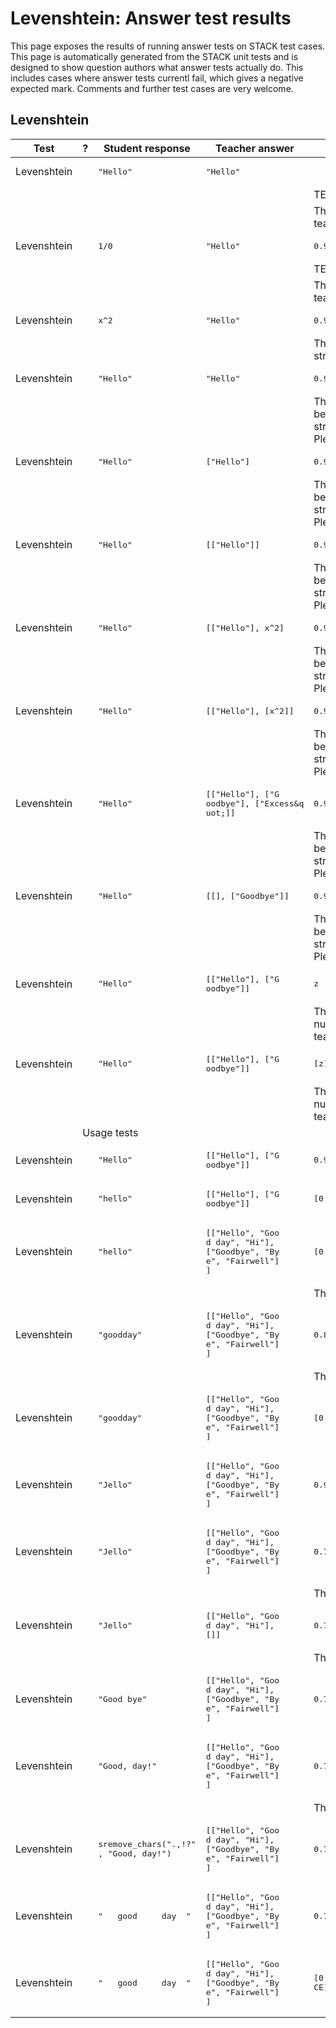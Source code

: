 # Levenshtein: Answer test results

This page exposes the results of running answer tests on STACK test cases.  This page is automatically generated from the STACK unit tests and is designed to show question authors what answer tests actually do.  This includes cases where answer tests currentl fail, which gives a negative expected mark.  Comments and further test cases are very welcome.



<h2>Levenshtein</h2><div class="no-overflow"><table class="flexible table table-striped table-hover generaltable generalbox stacktestsuite"><thead><tr><th class="header c0" scope="col">Test<div class="commands"></div></th><th class="header c1" scope="col">?<div class="commands"></div></th><th class="header c2" scope="col">Student response<div class="commands"></div></th><th class="header c3" scope="col">Teacher answer<div class="commands"></div></th><th class="header c4" scope="col">Opt<div class="commands"></div></th><th class="header c5" scope="col">Mark<div class="commands"></div></th><th class="header c6" scope="col">Answer note<div class="commands"></div></th>
</tr></thead><tbody>
<tr class="pass">
  <td class="cell c0">Levenshtein</td>
  <td class="cell c1"><span style="color:green;"><i class="fa fa-check"></i></span></td>
  <td class="cell c2"><pre>&quot;Hello&quot;</pre></td>
  <td class="cell c3"><pre>&quot;Hello&quot;</pre></td>
  <td class="cell c4"></td>
  <td class="cell c5">0</td>
  <td class="cell c6">STACKERROR_OPTION.</td>
</tr>
<tr class="pass">
  <td class="cell c0"><td colspan="2"></td></td>
  <td class="cell c1"><td colspan="4">TEST_FAILED</td></td>
</tr>
<tr class="pass">
  <td class="cell c0"><td colspan="2"></td></td>
  <td class="cell c1"><td colspan="4">The answer test failed to execute correctly: please alert your teacher. Missing option when executing the test. </td></td>
</tr>
<tr class="expectedfail">
  <td class="cell c0">Levenshtein</td>
  <td class="cell c1"><span style="color:orange;"><i class="fa fa-adjust"></i></span></td>
  <td class="cell c2"><pre>1/0</pre></td>
  <td class="cell c3"><pre>&quot;Hello&quot;</pre></td>
  <td class="cell c4"><pre>0.9</pre></td>
  <td class="cell c5">-1</td>
  <td class="cell c6">ATLevenshtein_STACKERROR_SAns.</td>
</tr>
<tr class="expectedfail">
  <td class="cell c0"><td colspan="2"></td></td>
  <td class="cell c1"><td colspan="4">TEST_FAILED</td></td>
</tr>
<tr class="expectedfail">
  <td class="cell c0"><td colspan="2"></td></td>
  <td class="cell c1"><td colspan="4">The answer test failed to execute correctly: please alert your teacher. Division by zero.</td></td>
</tr>
<tr class="pass">
  <td class="cell c0">Levenshtein</td>
  <td class="cell c1"><span style="color:green;"><i class="fa fa-check"></i></span></td>
  <td class="cell c2"><pre>x^2</pre></td>
  <td class="cell c3"><pre>&quot;Hello&quot;</pre></td>
  <td class="cell c4"><pre>0.9</pre></td>
  <td class="cell c5">0</td>
  <td class="cell c6">ATLevenshtein_SA_not_string.</td>
</tr>
<tr class="pass">
  <td class="cell c0"><td colspan="2"></td></td>
  <td class="cell c1"><td colspan="4">The first argument to the Levenshtein answer test must be a string. The test failed. Please contact your teacher.</td></td>
</tr>
<tr class="pass">
  <td class="cell c0">Levenshtein</td>
  <td class="cell c1"><span style="color:green;"><i class="fa fa-check"></i></span></td>
  <td class="cell c2"><pre>&quot;Hello&quot;</pre></td>
  <td class="cell c3"><pre>&quot;Hello&quot;</pre></td>
  <td class="cell c4"><pre>0.9</pre></td>
  <td class="cell c5">0</td>
  <td class="cell c6">ATLevenshtein_SB_malformed.</td>
</tr>
<tr class="pass">
  <td class="cell c0"><td colspan="2"></td></td>
  <td class="cell c1"><td colspan="4">The second argument to the Levenshtein answer test must be in the form [allow, deny] where each item is a list of strings. This argument is malformed and so the test failed. Please contact your teacher.</td></td>
</tr>
<tr class="pass">
  <td class="cell c0">Levenshtein</td>
  <td class="cell c1"><span style="color:green;"><i class="fa fa-check"></i></span></td>
  <td class="cell c2"><pre>&quot;Hello&quot;</pre></td>
  <td class="cell c3"><pre>[&quot;Hello&quot;]</pre></td>
  <td class="cell c4"><pre>0.9</pre></td>
  <td class="cell c5">0</td>
  <td class="cell c6">ATLevenshtein_SB_malformed.</td>
</tr>
<tr class="pass">
  <td class="cell c0"><td colspan="2"></td></td>
  <td class="cell c1"><td colspan="4">The second argument to the Levenshtein answer test must be in the form [allow, deny] where each item is a list of strings. This argument is malformed and so the test failed. Please contact your teacher.</td></td>
</tr>
<tr class="pass">
  <td class="cell c0">Levenshtein</td>
  <td class="cell c1"><span style="color:green;"><i class="fa fa-check"></i></span></td>
  <td class="cell c2"><pre>&quot;Hello&quot;</pre></td>
  <td class="cell c3"><pre>[[&quot;Hello&quot;]]</pre></td>
  <td class="cell c4"><pre>0.9</pre></td>
  <td class="cell c5">0</td>
  <td class="cell c6">ATLevenshtein_SB_malformed.</td>
</tr>
<tr class="pass">
  <td class="cell c0"><td colspan="2"></td></td>
  <td class="cell c1"><td colspan="4">The second argument to the Levenshtein answer test must be in the form [allow, deny] where each item is a list of strings. This argument is malformed and so the test failed. Please contact your teacher.</td></td>
</tr>
<tr class="pass">
  <td class="cell c0">Levenshtein</td>
  <td class="cell c1"><span style="color:green;"><i class="fa fa-check"></i></span></td>
  <td class="cell c2"><pre>&quot;Hello&quot;</pre></td>
  <td class="cell c3"><pre>[[&quot;Hello&quot;], x^2]</pre></td>
  <td class="cell c4"><pre>0.9</pre></td>
  <td class="cell c5">0</td>
  <td class="cell c6">ATLevenshtein_SB_malformed.</td>
</tr>
<tr class="pass">
  <td class="cell c0"><td colspan="2"></td></td>
  <td class="cell c1"><td colspan="4">The second argument to the Levenshtein answer test must be in the form [allow, deny] where each item is a list of strings. This argument is malformed and so the test failed. Please contact your teacher.</td></td>
</tr>
<tr class="pass">
  <td class="cell c0">Levenshtein</td>
  <td class="cell c1"><span style="color:green;"><i class="fa fa-check"></i></span></td>
  <td class="cell c2"><pre>&quot;Hello&quot;</pre></td>
  <td class="cell c3"><pre>[[&quot;Hello&quot;], [x^2]]</pre></td>
  <td class="cell c4"><pre>0.9</pre></td>
  <td class="cell c5">0</td>
  <td class="cell c6">ATLevenshtein_SB_malformed.</td>
</tr>
<tr class="pass">
  <td class="cell c0"><td colspan="2"></td></td>
  <td class="cell c1"><td colspan="4">The second argument to the Levenshtein answer test must be in the form [allow, deny] where each item is a list of strings. This argument is malformed and so the test failed. Please contact your teacher.</td></td>
</tr>
<tr class="pass">
  <td class="cell c0">Levenshtein</td>
  <td class="cell c1"><span style="color:green;"><i class="fa fa-check"></i></span></td>
  <td class="cell c2"><pre>&quot;Hello&quot;</pre></td>
  <td class="cell c3"><pre>[[&quot;Hello&quot;], [&quot;G
oodbye&quot;], [&quot;Excess&q
uot;]]</pre></td>
  <td class="cell c4"><pre>0.9</pre></td>
  <td class="cell c5">0</td>
  <td class="cell c6">ATLevenshtein_SB_malformed.</td>
</tr>
<tr class="pass">
  <td class="cell c0"><td colspan="2"></td></td>
  <td class="cell c1"><td colspan="4">The second argument to the Levenshtein answer test must be in the form [allow, deny] where each item is a list of strings. This argument is malformed and so the test failed. Please contact your teacher.</td></td>
</tr>
<tr class="pass">
  <td class="cell c0">Levenshtein</td>
  <td class="cell c1"><span style="color:green;"><i class="fa fa-check"></i></span></td>
  <td class="cell c2"><pre>&quot;Hello&quot;</pre></td>
  <td class="cell c3"><pre>[[], [&quot;Goodbye&quot;]]</pre></td>
  <td class="cell c4"><pre>0.9</pre></td>
  <td class="cell c5">0</td>
  <td class="cell c6">ATLevenshtein_SB_malformed.</td>
</tr>
<tr class="pass">
  <td class="cell c0"><td colspan="2"></td></td>
  <td class="cell c1"><td colspan="4">The second argument to the Levenshtein answer test must be in the form [allow, deny] where each item is a list of strings. This argument is malformed and so the test failed. Please contact your teacher.</td></td>
</tr>
<tr class="pass">
  <td class="cell c0">Levenshtein</td>
  <td class="cell c1"><span style="color:green;"><i class="fa fa-check"></i></span></td>
  <td class="cell c2"><pre>&quot;Hello&quot;</pre></td>
  <td class="cell c3"><pre>[[&quot;Hello&quot;], [&quot;G
oodbye&quot;]]</pre></td>
  <td class="cell c4"><pre>z</pre></td>
  <td class="cell c5">0</td>
  <td class="cell c6">ATLevenshtein_tol_not_number.</td>
</tr>
<tr class="pass">
  <td class="cell c0"><td colspan="2"></td></td>
  <td class="cell c1"><td colspan="4">The tolerance in the Levenshtein answer test must be a number, but is not. The test failed. Please contact your teacher.</td></td>
</tr>
<tr class="pass">
  <td class="cell c0">Levenshtein</td>
  <td class="cell c1"><span style="color:green;"><i class="fa fa-check"></i></span></td>
  <td class="cell c2"><pre>&quot;Hello&quot;</pre></td>
  <td class="cell c3"><pre>[[&quot;Hello&quot;], [&quot;G
oodbye&quot;]]</pre></td>
  <td class="cell c4"><pre>[z]</pre></td>
  <td class="cell c5">0</td>
  <td class="cell c6">ATLevenshtein_tol_not_number.</td>
</tr>
<tr class="pass">
  <td class="cell c0"><td colspan="2"></td></td>
  <td class="cell c1"><td colspan="4">The tolerance in the Levenshtein answer test must be a number, but is not. The test failed. Please contact your teacher.</td></td>
</tr>
<tr class="notes">
  <td class="cell c0"><td colspan="6">Usage tests</td></td>
</tr>
<tr class="pass">
  <td class="cell c0">Levenshtein</td>
  <td class="cell c1"><span style="color:green;"><i class="fa fa-check"></i></span></td>
  <td class="cell c2"><pre>&quot;Hello&quot;</pre></td>
  <td class="cell c3"><pre>[[&quot;Hello&quot;], [&quot;G
oodbye&quot;]]</pre></td>
  <td class="cell c4"><pre>0.9</pre></td>
  <td class="cell c5">1</td>
  <td class="cell c6">ATLevenshtein_true: [[1.0,"Hello"],[0.0,"Goodbye"]].</td>
</tr>
<tr class="pass">
  <td class="cell c0">Levenshtein</td>
  <td class="cell c1"><span style="color:green;"><i class="fa fa-check"></i></span></td>
  <td class="cell c2"><pre>&quot;hello&quot;</pre></td>
  <td class="cell c3"><pre>[[&quot;Hello&quot;], [&quot;G
oodbye&quot;]]</pre></td>
  <td class="cell c4"><pre>[0.9]</pre></td>
  <td class="cell c5">1</td>
  <td class="cell c6">ATLevenshtein_true: [[1.0,"Hello"],[0.0,"Goodbye"]].</td>
</tr>
<tr class="pass">
  <td class="cell c0">Levenshtein</td>
  <td class="cell c1"><span style="color:green;"><i class="fa fa-check"></i></span></td>
  <td class="cell c2"><pre>&quot;hello&quot;</pre></td>
  <td class="cell c3"><pre>[[&quot;Hello&quot;, &quot;Goo
d day&quot;, &quot;Hi&quot;], 
[&quot;Goodbye&quot;, &quot;By
e&quot;, &quot;Fairwell&quot;]
]</pre></td>
  <td class="cell c4"><pre>[0.8, CASE]</pre></td>
  <td class="cell c5">1</td>
  <td class="cell c6">ATLevenshtein_match: [[0.8,"Hello"],[0.25,"Fairwell"]].</td>
</tr>
<tr class="pass">
  <td class="cell c0"><td colspan="2"></td></td>
  <td class="cell c1"><td colspan="4">The closest match was "<span class="filter_mathjaxloader_equation"><span class="nolink">\(\text{Hello}\)</span></span>".</td></td>
</tr>
<tr class="pass">
  <td class="cell c0">Levenshtein</td>
  <td class="cell c1"><span style="color:green;"><i class="fa fa-check"></i></span></td>
  <td class="cell c2"><pre>&quot;goodday&quot;</pre></td>
  <td class="cell c3"><pre>[[&quot;Hello&quot;, &quot;Goo
d day&quot;, &quot;Hi&quot;], 
[&quot;Goodbye&quot;, &quot;By
e&quot;, &quot;Fairwell&quot;]
]</pre></td>
  <td class="cell c4"><pre>0.8</pre></td>
  <td class="cell c5">1</td>
  <td class="cell c6">ATLevenshtein_match: [[0.875,"Good day"],[0.57143,"Goodbye"]].</td>
</tr>
<tr class="pass">
  <td class="cell c0"><td colspan="2"></td></td>
  <td class="cell c1"><td colspan="4">The closest match was "<span class="filter_mathjaxloader_equation"><span class="nolink">\(\text{Good day}\)</span></span>".</td></td>
</tr>
<tr class="pass">
  <td class="cell c0">Levenshtein</td>
  <td class="cell c1"><span style="color:green;"><i class="fa fa-check"></i></span></td>
  <td class="cell c2"><pre>&quot;goodday&quot;</pre></td>
  <td class="cell c3"><pre>[[&quot;Hello&quot;, &quot;Goo
d day&quot;, &quot;Hi&quot;], 
[&quot;Goodbye&quot;, &quot;By
e&quot;, &quot;Fairwell&quot;]
]</pre></td>
  <td class="cell c4"><pre>[0.8, CASE]</pre></td>
  <td class="cell c5">0</td>
  <td class="cell c6">ATLevenshtein_far: [[0.75,"Good day"],[0.42857,"Goodbye"]].</td>
</tr>
<tr class="pass">
  <td class="cell c0">Levenshtein</td>
  <td class="cell c1"><span style="color:green;"><i class="fa fa-check"></i></span></td>
  <td class="cell c2"><pre>&quot;Jello&quot;</pre></td>
  <td class="cell c3"><pre>[[&quot;Hello&quot;, &quot;Goo
d day&quot;, &quot;Hi&quot;], 
[&quot;Goodbye&quot;, &quot;By
e&quot;, &quot;Fairwell&quot;]
]</pre></td>
  <td class="cell c4"><pre>0.9</pre></td>
  <td class="cell c5">0</td>
  <td class="cell c6">ATLevenshtein_far: [[0.8,"Hello"],[0.25,"Fairwell"]].</td>
</tr>
<tr class="pass">
  <td class="cell c0">Levenshtein</td>
  <td class="cell c1"><span style="color:green;"><i class="fa fa-check"></i></span></td>
  <td class="cell c2"><pre>&quot;Jello&quot;</pre></td>
  <td class="cell c3"><pre>[[&quot;Hello&quot;, &quot;Goo
d day&quot;, &quot;Hi&quot;], 
[&quot;Goodbye&quot;, &quot;By
e&quot;, &quot;Fairwell&quot;]
]</pre></td>
  <td class="cell c4"><pre>0.75</pre></td>
  <td class="cell c5">1</td>
  <td class="cell c6">ATLevenshtein_match: [[0.8,"Hello"],[0.25,"Fairwell"]].</td>
</tr>
<tr class="pass">
  <td class="cell c0"><td colspan="2"></td></td>
  <td class="cell c1"><td colspan="4">The closest match was "<span class="filter_mathjaxloader_equation"><span class="nolink">\(\text{Hello}\)</span></span>".</td></td>
</tr>
<tr class="pass">
  <td class="cell c0">Levenshtein</td>
  <td class="cell c1"><span style="color:green;"><i class="fa fa-check"></i></span></td>
  <td class="cell c2"><pre>&quot;Jello&quot;</pre></td>
  <td class="cell c3"><pre>[[&quot;Hello&quot;, &quot;Goo
d day&quot;, &quot;Hi&quot;], 
[]]</pre></td>
  <td class="cell c4"><pre>0.75</pre></td>
  <td class="cell c5">1</td>
  <td class="cell c6">ATLevenshtein_match: [[0.8,"Hello"],[0,[]]].</td>
</tr>
<tr class="pass">
  <td class="cell c0"><td colspan="2"></td></td>
  <td class="cell c1"><td colspan="4">The closest match was "<span class="filter_mathjaxloader_equation"><span class="nolink">\(\text{Hello}\)</span></span>".</td></td>
</tr>
<tr class="pass">
  <td class="cell c0">Levenshtein</td>
  <td class="cell c1"><span style="color:green;"><i class="fa fa-check"></i></span></td>
  <td class="cell c2"><pre>&quot;Good bye&quot;</pre></td>
  <td class="cell c3"><pre>[[&quot;Hello&quot;, &quot;Goo
d day&quot;, &quot;Hi&quot;], 
[&quot;Goodbye&quot;, &quot;By
e&quot;, &quot;Fairwell&quot;]
]</pre></td>
  <td class="cell c4"><pre>0.75</pre></td>
  <td class="cell c5">0</td>
  <td class="cell c6">ATLevenshtein_deny: [[0.625,"Good day"],[0.875,"Goodbye"]].</td>
</tr>
<tr class="pass">
  <td class="cell c0">Levenshtein</td>
  <td class="cell c1"><span style="color:green;"><i class="fa fa-check"></i></span></td>
  <td class="cell c2"><pre>&quot;Good, day!&quot;</pre></td>
  <td class="cell c3"><pre>[[&quot;Hello&quot;, &quot;Goo
d day&quot;, &quot;Hi&quot;], 
[&quot;Goodbye&quot;, &quot;By
e&quot;, &quot;Fairwell&quot;]
]</pre></td>
  <td class="cell c4"><pre>0.75</pre></td>
  <td class="cell c5">1</td>
  <td class="cell c6">ATLevenshtein_match: [[0.8,"Good day"],[0.5,"Goodbye"]].</td>
</tr>
<tr class="pass">
  <td class="cell c0"><td colspan="2"></td></td>
  <td class="cell c1"><td colspan="4">The closest match was "<span class="filter_mathjaxloader_equation"><span class="nolink">\(\text{Good day}\)</span></span>".</td></td>
</tr>
<tr class="pass">
  <td class="cell c0">Levenshtein</td>
  <td class="cell c1"><span style="color:green;"><i class="fa fa-check"></i></span></td>
  <td class="cell c2"><pre>sremove_chars(&quot;.,!?&quot;
, &quot;Good, day!&quot;)</pre></td>
  <td class="cell c3"><pre>[[&quot;Hello&quot;, &quot;Goo
d day&quot;, &quot;Hi&quot;], 
[&quot;Goodbye&quot;, &quot;By
e&quot;, &quot;Fairwell&quot;]
]</pre></td>
  <td class="cell c4"><pre>0.75</pre></td>
  <td class="cell c5">1</td>
  <td class="cell c6">ATLevenshtein_true: [[1.0,"Good day"],[0.5,"Goodbye"]].</td>
</tr>
<tr class="pass">
  <td class="cell c0">Levenshtein</td>
  <td class="cell c1"><span style="color:green;"><i class="fa fa-check"></i></span></td>
  <td class="cell c2"><pre>&quot;   good     day  &quot;</pre></td>
  <td class="cell c3"><pre>[[&quot;Hello&quot;, &quot;Goo
d day&quot;, &quot;Hi&quot;], 
[&quot;Goodbye&quot;, &quot;By
e&quot;, &quot;Fairwell&quot;]
]</pre></td>
  <td class="cell c4"><pre>0.75</pre></td>
  <td class="cell c5">1</td>
  <td class="cell c6">ATLevenshtein_true: [[1.0,"Good day"],[0.5,"Goodbye"]].</td>
</tr>
<tr class="pass">
  <td class="cell c0">Levenshtein</td>
  <td class="cell c1"><span style="color:green;"><i class="fa fa-check"></i></span></td>
  <td class="cell c2"><pre>&quot;   good     day  &quot;</pre></td>
  <td class="cell c3"><pre>[[&quot;Hello&quot;, &quot;Goo
d day&quot;, &quot;Hi&quot;], 
[&quot;Goodbye&quot;, &quot;By
e&quot;, &quot;Fairwell&quot;]
]</pre></td>
  <td class="cell c4"><pre>[0.75, WHITESPA
CE]</pre></td>
  <td class="cell c5">0</td>
  <td class="cell c6">ATLevenshtein_far: [[0.47059,"Good day"],[0.29412,"Goodbye"]].</td>
</tr></tbody></table></div>